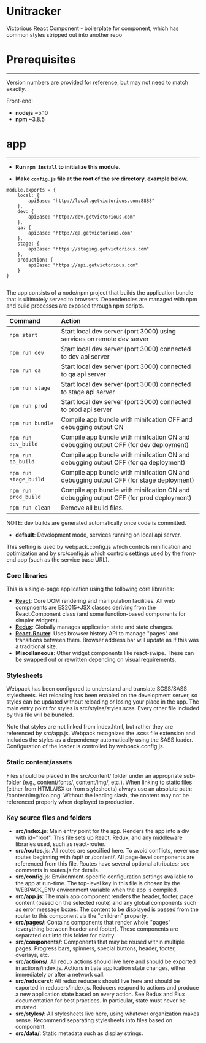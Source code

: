 # Unitracker
Victorious React Component - boilerplate for component, which has common styles stripped out into another repo

# Prerequisites
---

Version numbers are provided for reference, but may not need to match exactly.

Front-end:

* **nodejs** ~5.10
* **npm** ~3.8.5

# app
---

* **Run `npm install` to initialize this module.**

* **Make `config.js` file at the root of the src directory. example below.**

```
module.exports = {
    local: {
        apiBase: "http://local.getvictorious.com:8888"
    },
    dev: {
        apiBase: "http://dev.getvictorious.com"
    },
    qa: {
        apiBase: "http://qa.getvictorious.com"
    },
    stage: {
        apiBase: "https://staging.getvictorious.com"
    },
    production: {
        apiBase: "https://api.getvictorious.com"
    }
}


```

The app consists of a node/npm project that builds the application bundle that is ultimately served
to browsers. Dependencies are managed with npm and build processes are exposed through npm scripts.

| Command                                      | Action                                                                               |
| :------------------------------------------- | :----------------------------------------------------------------------------------- |
| ```npm start```                              | Start local dev server (port 3000) using services on remote dev server               |
| ```npm run dev```              | Start local dev server (port 3000) connected to dev api server |
| ```npm run qa```              | Start local dev server (port 3000) connected to qa api server |
| ```npm run stage```              | Start local dev server (port 3000) connected to stage api server |
| ```npm run prod```              | Start local dev server (port 3000) connected to prod api server |
| ```npm run bundle```                         | Compile app bundle with minifcation OFF and debugging output ON                      |
| ```npm run dev_build```  | Compile app bundle with minifcation ON and debugging output OFF (for dev deployment)     |
| ```npm run qa_build```  | Compile app bundle with minifcation ON and debugging output OFF (for qa deployment)     |
| ```npm run stage_build```  | Compile app bundle with minifcation ON and debugging output OFF (for stage deployment)     |
| ```npm run prod_build```  | Compile app bundle with minifcation ON and debugging output OFF (for prod deployment)     |
| ```npm run clean```                          | Remove all build files.                                                              |

NOTE: dev builds are generated automatically once code is committed.

* **default**: Development mode, services running on local api server.

This setting is used by webpack.config.js which controls minification and optimization and by src/config.js which controls
settings used by the front-end app (such as the service base URL).

### Core libraries

This is a single-page application using the following core libraries:

* **[React](http://facebook.github.io/react/index.html)**: Core DOM rendering and manipulation facilities. All web compnoents are
  ES2015+JSX classes deriving from the React.Component class (and some function-based components for simpler widgets).
* **[Redux](https://github.com/reactjs/redux)**: Globally manages application state and state changes.
* **[React-Router](https://github.com/reactjs/react-router)**: Uses browser history API to manage "pages" and transitions between them.
  Browser address bar will update as if this was a traditional site.
* **Miscellaneous**: Other widget components like react-swipe. These can be swapped out or rewritten depending on visual requirements.

### Stylesheets

Webpack has been configured to understand and translate SCSS/SASS stylesheets. Hot reloading has been enabled on the development
server, so styles can be updated without reloading or losing your place in the app. The main entry point for styles is src/styles/styles.scss.
Every other file included by this file will be bundled.

Note that styles are not linked from index.html, but rather they are referenced by src/app.js. Webpack recognizes the .scss
file extension and includes the styles as a dependency automatically using the SASS loader. Configuration of the loader is
controlled by webpack.config.js.

### Static content/assets

Files should be placed in the src/content/ folder under an appropriate sub-folder (e.g., content/fonts/, content/img/, etc.). When
linking to static files (either from HTML/JSX or from stylesheets) always use an absolute path: /content/img/foo.png. Without the
leading slash, the content may not be referenced properly when deployed to production.

### Key source files and folders

* **src/index.js**: Main entry point for the app. Renders the app into a div with id="root". This file sets up React, Redux, and
  any middleware libraries used, such as react-router.
* **src/routes.js**: All routes are specified here. To avoid conflicts, never use routes beginning with /api/ or /content/. All
  page-level components are referenced from this file. Routes have several optional attributes; see comments in routes.js for details.
* **src/config.js**: Environment-specific configuration settings available to the app at run-time. The top-level key in this file is
  chosen by the WEBPACK\_ENV environment variable when the app is compiled.
* **src/app.js**: The main app component renders the header, footer, page content (based on the selected route) and any global
  components such as error message boxes. The content to be displayed is passed from the router to this component via the "children"
  property.
* **src/pages/**: Contains components that render whole "pages" (everything between header and footer). These components are separated
  out into this folder for clarity.
* **src/components/**: Components that may be reused within multiple pages. Progress bars, spinners, special buttons, header, footer,
  overlays, etc.
* **src/actions/**: All redux actions should live here and should be exported in actions/index.js. Actions initiate application state
  changes, either immediately or after a network call.
* **src/reducers/**: All redux reducers should live here and should be exported in reducers/index.js. Reducers respond to actions and
  produce a new application state based on every action. See Redux and Flux documentation for best practices. In particular, state must
  never be mutated.
* **src/styles/**: All stylesheets live here, using whatever organization makes sense. Recommend separating stylesheets into files
  based on component.
* **src/data/**: Static metadata such as display strings.
